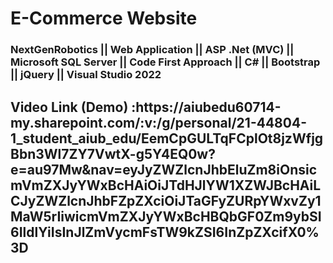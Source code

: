 <h1>E-Commerce Website</h1>


<h3>NextGenRobotics || Web Application || ASP .Net (MVC) || Microsoft SQL Server || Code First Approach || C# || Bootstrap || jQuery || Visual Studio 2022 </h3>

<h2>Video Link (Demo) :https://aiubedu60714-my.sharepoint.com/:v:/g/personal/21-44804-1_student_aiub_edu/EemCpGULTqFCplOt8jzWfjgBbn3Wl7ZY7VwtX-g5Y4EQ0w?e=au97Mw&nav=eyJyZWZlcnJhbEluZm8iOnsicmVmZXJyYWxBcHAiOiJTdHJlYW1XZWJBcHAiLCJyZWZlcnJhbFZpZXciOiJTaGFyZURpYWxvZy1MaW5rIiwicmVmZXJyYWxBcHBQbGF0Zm9ybSI6IldlYiIsInJlZmVycmFsTW9kZSI6InZpZXcifX0%3D </h2>

